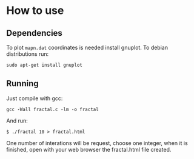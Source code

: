 # How to use

## Dependencies
To plot `mapn.dat` coordinates is needed install gnuplot. To debian distributions run:

```
sudo apt-get install gnuplot
```

## Running

Just compile with gcc:

```
gcc -Wall fractal.c -lm -o fractal
```

And run:

```
$ ./fractal 10 > fractal.html
```

One number of interations will be request, choose one integer, when it is finished, open with your web browser the fractal.html file created.
